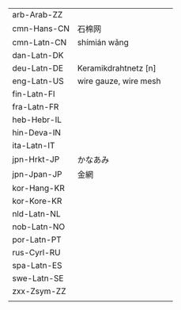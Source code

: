 | | | |
|-|-|-|
| arb-Arab-ZZ |  |  |
| cmn-Hans-CN | 石棉网 |  |
| cmn-Latn-CN | shímián wǎng |  |
| dan-Latn-DK |  |  |
| deu-Latn-DE | Keramikdrahtnetz [n] |  |
| eng-Latn-US | wire gauze, wire mesh |  |
| fin-Latn-FI |  |  |
| fra-Latn-FR |  |  |
| heb-Hebr-IL |  |  |
| hin-Deva-IN |  |  |
| ita-Latn-IT |  |  |
| jpn-Hrkt-JP | かなあみ |  |
| jpn-Jpan-JP | 金網 |  |
| kor-Hang-KR |  |  |
| kor-Kore-KR |  |  |
| nld-Latn-NL |  |  |
| nob-Latn-NO |  |  |
| por-Latn-PT |  |  |
| rus-Cyrl-RU |  |  |
| spa-Latn-ES |  |  |
| swe-Latn-SE |  |  |
| zxx-Zsym-ZZ |  |  |
|  |  |  |